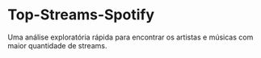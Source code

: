 # Top-Streams-Spotify
Uma análise exploratória rápida para encontrar os artistas e músicas com maior quantidade de streams.
